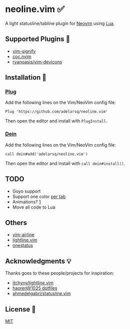 # neoline.vim ✅

A light statusline/tabline plugin for [Neovim](https://github.com/neovim/neovim) using [Lua](https://www.lua.org).

## Supported Plugins 🤗

- [vim-signify](https://github.com/mhinz/vim-signify)
- [coc.nvim](https://github.com/neoclide/coc.nvim)
- [ryanoasis/vim-devicons](https://github.com/ryanoasis/vim-devicons)

## Installation 🧙

### [Plug](https://github.com/junegunn/vim-plug)

Add the following lines on the Vim/NeoVim config file:

```vim
Plug 'https://github.com/adelarsq/neoline.vim'
```

Then open the editor and install with `PlugInstall`.

### [Dein](https://github.com/Shougo/dein.vim)

Add the following lines on the Vim/NeoVim config file:

```vim
call dein#add('adelarsq/neoline.vim')
```

Then open the editor and install with `call dein#install()`.

## TODO

- Goyo support
- Support one color [per tab](https://marketplace.visualstudio.com/items?itemName=orepor.color-tabs-vscode-ext)
- Animations? [1](https://www.reddit.com/r/neovim/comments/gu7h0i/how_would_i_go_about_writing_an_animation_for_my)
- Move all code to Lua

## Others

- [vim-airline](https://github.com/vim-airline/vim-airline)
- [lightline.vim](https://github.com/itchyny/lightline.vim)
- [onestatus](https://github.com/narajaon/onestatus)

## Acknowledgments 💡

Thanks goes to these people/projects for inspiration:

- [itchyny/lightline.vim](https://github.com/itchyny/lightline.vim)
- [haorenW1025 dotfiles](https://github.com/haorenW1025/config)
- [ahmedelgabri/statusline.vim](https://gist.github.com/ahmedelgabri/b9127dfe36ba86f4496c8c28eb65ef2b)

## License 📜

[MIT](License)

